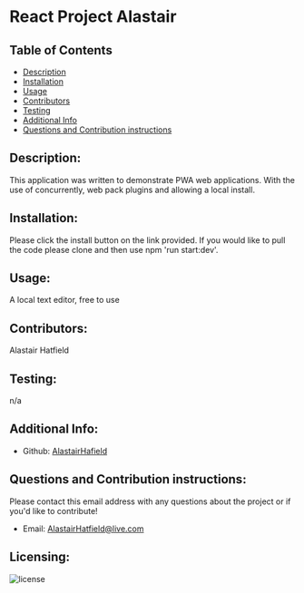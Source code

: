 # React Project Alastair

## Table of Contents

- [Description](#description)
- [Installation](#installation)
- [Usage](#usage)
- [Contributors](#contributors)
- [Testing](#testing)
- [Additional Info](#additional-info)
- [Questions and Contribution instructions](#questions-and-contribution-instructions)

## Description:

This application was written to demonstrate PWA web applications. With the use of concurrently, web pack plugins and allowing a local install.

## Installation:

Please click the install button on the link provided. If you would like to pull the code please clone and then use npm 'run start:dev'.

## Usage:

A local text editor, free to use

## Contributors:

Alastair Hatfield

## Testing:

n/a

## Additional Info:

- Github: [AlastairHafield](https://github.com/AlastairHafield)

## Questions and Contribution instructions:

Please contact this email address with any questions about the project or if you'd like to contribute!

- Email: AlastairHatfield@live.com

## Licensing:

![license](https://img.shields.io/badge/license-MIT-blue)
